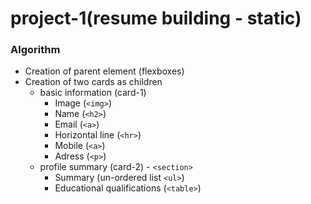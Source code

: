 # project-1(resume building - static)

### Algorithm

* Creation of parent element (flexboxes)
* Creation of two cards as children
	* basic information (card-1)
		* Image (`<img>`)
		* Name (`<h2>`)
		* Email (`<a>`)
		* Horizontal line (`<hr>`)
		* Mobile (`<a>`)
		* Adress (`<p>`)
	* profile summary (card-2) - `<section>`
		* Summary (un-ordered list `<ul>`)
		* Educational qualifications (`<table>`)